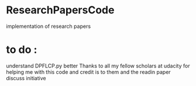 # ResearchPapersCode
implementation of research papers

# to do :
understand DPFLCP.py better
Thanks to all my fellow scholars at udacity for helping me with this code and credit is to them and the readin paper discuss initiative 
